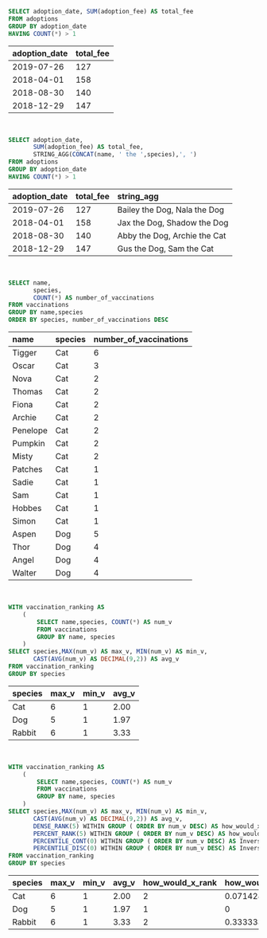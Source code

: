```SQL
SELECT adoption_date, SUM(adoption_fee) AS total_fee
FROM adoptions
GROUP BY adoption_date
HAVING COUNT(*) > 1
```

| adoption_date | total_fee |
| :------------ | :-------- |
| 2019-07-26    | 127       |
| 2018-04-01    | 158       |
| 2018-08-30    | 140       |
| 2018-12-29    | 147       |

<BR>

```SQL
SELECT adoption_date,
       SUM(adoption_fee) AS total_fee,
       STRING_AGG(CONCAT(name, ' the ',species),', ')
FROM adoptions
GROUP BY adoption_date
HAVING COUNT(*) > 1
```

| adoption_date | total_fee | string_agg                   |
| :------------ | :-------- | :--------------------------- |
| 2019-07-26    | 127       | Bailey the Dog, Nala the Dog |
| 2018-04-01    | 158       | Jax the Dog, Shadow the Dog  |
| 2018-08-30    | 140       | Abby the Dog, Archie the Cat |
| 2018-12-29    | 147       | Gus the Dog, Sam the Cat     |

<BR>

```SQL
SELECT name,
       species,
       COUNT(*) AS number_of_vaccinations
FROM vaccinations
GROUP BY name,species
ORDER BY species, number_of_vaccinations DESC
```

| name     | species | number_of_vaccinations |
| :------- | :------ | :--------------------- |
| Tigger   | Cat     | 6                      |
| Oscar    | Cat     | 3                      |
| Nova     | Cat     | 2                      |
| Thomas   | Cat     | 2                      |
| Fiona    | Cat     | 2                      |
| Archie   | Cat     | 2                      |
| Penelope | Cat     | 2                      |
| Pumpkin  | Cat     | 2                      |
| Misty    | Cat     | 2                      |
| Patches  | Cat     | 1                      |
| Sadie    | Cat     | 1                      |
| Sam      | Cat     | 1                      |
| Hobbes   | Cat     | 1                      |
| Simon    | Cat     | 1                      |
| Aspen    | Dog     | 5                      |
| Thor     | Dog     | 4                      |
| Angel    | Dog     | 4                      |
| Walter   | Dog     | 4                      |

<BR>

```SQL
WITH vaccination_ranking AS
    (
        SELECT name,species, COUNT(*) AS num_v
        FROM vaccinations
        GROUP BY name, species
    )
SELECT species,MAX(num_v) AS max_v, MIN(num_v) AS min_v,
       CAST(AVG(num_v) AS DECIMAL(9,2)) AS avg_v
FROM vaccination_ranking
GROUP BY species
```

| species | max_v | min_v | avg_v |
| :------ | :---- | :---- | :---- |
| Cat     | 6     | 1     | 2.00  |
| Dog     | 5     | 1     | 1.97  |
| Rabbit  | 6     | 1     | 3.33  |

<BR>

```SQL
WITH vaccination_ranking AS
    (
        SELECT name,species, COUNT(*) AS num_v
        FROM vaccinations
        GROUP BY name, species
    )
SELECT species,MAX(num_v) AS max_v, MIN(num_v) AS min_v,
       CAST(AVG(num_v) AS DECIMAL(9,2)) AS avg_v,
       DENSE_RANK(5) WITHIN GROUP ( ORDER BY num_v DESC) AS how_would_x_rank,
       PERCENT_RANK(5) WITHIN GROUP ( ORDER BY num_v DESC) AS how_would_x_rank_percent,
       PERCENTILE_CONT(0) WITHIN GROUP ( ORDER BY num_v DESC) AS Inverse_Continous,
       PERCENTILE_DISC(0) WITHIN GROUP ( ORDER BY num_v DESC) AS Inverse_Discrete
FROM vaccination_ranking
GROUP BY species
```

| species | max_v | min_v | avg_v | how_would_x_rank | how_would_x_rank_percent | inverse_continous | inverse_discrete |
| :------ | :---- | :---- | :---- | :--------------- | :----------------------- | :---------------- | :--------------- |
| Cat     | 6     | 1     | 2.00  | 2                | 0.07142857142857142      | 6                 | 6                |
| Dog     | 5     | 1     | 1.97  | 1                | 0                        | 5                 | 5                |
| Rabbit  | 6     | 1     | 3.33  | 2                | 0.3333333333333333       | 6                 | 6                |

<BR>
